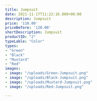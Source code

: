 ```yaml
---
title: Jumpsuit
date: 2021-11-17T11:22:16.000+06:00
description: Jumpsuit
price: '110.00'
priceBefore: '120.00'
shortDescription: Jumpsuit
productID: "2"
typeLable: "Color"
types:
- "Green"
- "Black"
- "Mustard"
- "Red"
images:
- image: "/uploads/Green-Jumpsuit.png"
- image: "/uploads/Black-Jumpsuit.png"
- image: "/uploads/Mustard-Jumpsuit.png"
- image: "/uploads/Red-Jumpsuit.png"

---
```

